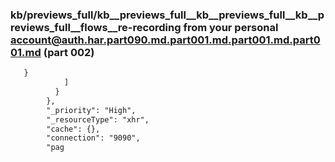 ### kb/previews_full/kb__previews_full__kb__previews_full__kb__previews_full__flows__re-recording from your personal account@auth.har.part090.md.part001.md.part001.md.part001.md (part 002)

```md
   }
            ]
          }
        },
        "_priority": "High",
        "_resourceType": "xhr",
        "cache": {},
        "connection": "9090",
        "pag
```

```
